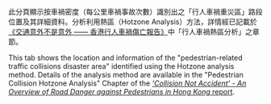 此分頁顯示按車禍密度（每公里車禍事故次數）識別出之「行人車禍重災區」路段位置及其詳細資料。分析利用熱區（Hotzone Analysis）方法，詳情經已記載於[《交通意外不是意外 —— 香港行人車禍傷亡報告》](https://drive.google.com/file/d/1xLThTDhxnCszRCRdMHWLGwVsd1Ss1Jl_/view?usp=sharing)中「行人車禍熱區分析」之章節。

This tab shows the location and information of the "pedestrian-related traffic collisions disaster area" identified using the Hotzone analysis method. Details of the analysis method are available in the "Pedestrian Collision Hotzone Analysis" Chapter of the [*‘Collision Not Accident’ - An Overview of Road Danger against Pedestrians in Hong Kong* report](https://drive.google.com/file/d/17eSbcPYrr2JwlMtKTLl7qvWMF-RsS4ug/view?usp=sharing).
